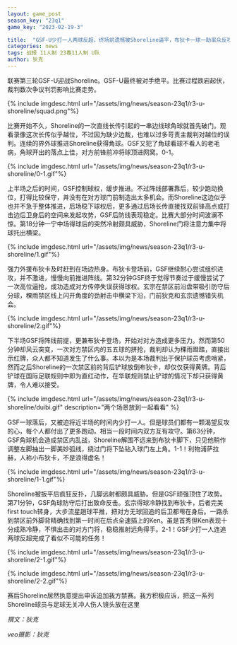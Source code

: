 ```yaml
---
layout: game_post
season_key: "23q1"
game_key: "2023-02-19-3"

title:  "GSF-U少打一人两球反超，终场前遗憾被Shoreline逼平，布狄卡一球一助率众反攻，裁判判罚尺度成迷"
categories: news
tags: 战报 11人制 23春11人制 U队
author: 狄克
---
```


联赛第三轮GSF-U迎战Shoreline。GSF-U最终被对手绝平。比赛过程跌宕起伏，裁判数次争议判罚影响比赛走势。

{% include imgdesc.html url="/assets/img/news/season-23q1/r3-u-shoreline/squad.png"%}

比赛开始不久，Shoreline的一次直线长传引起的一串边线球角球就首先破门。观看录像这次长传似乎越位，不过因为缺少边裁，也难以过多苛责主裁判对越位的误判。连续的界外球推进Shoreline获得角球。GSF又犯了角球看球不看人的老毛病，角球开出的落点上佳，对方前锋前冲将球顶进网窝。0-1。

{% include imgdesc.html url="/assets/img/news/season-23q1/r3-u-shoreline/0-1.gif"%}

上半场之后的时间，GSF控制球权，缓步推进。不过阵线部署靠后，较少跑动换位，打得比较保守，并没有在对方球门前制造出太多机会。而Shoreline这边似乎也并不急于整体推进，后场稳下球权后，更多通过后场长传直接找双前锋高点或打击边后卫身后的空间来发起攻势，GSF后防线表现稳定。比赛大部分时间波澜不惊。第18分钟一宁中场得球后的突然冷射颇具威胁，Shoreline门将注意力集中将球托出横梁。

{% include imgdesc.html url="/assets/img/news/season-23q1/r3-u-shoreline/1.gif"%}

强力外援布狄卡及时赶到在场边热身。布狄卡登场前，GSF继续耐心尝试组织进攻，并不激进，慢慢向前推进阵线。第32分钟GSF终于觉得节奏过于缓慢尝试了一次高位逼抢，成功造成对方传停失误获得球权。玄宗在禁区前沿盘带吸引防守后分球，稞雨禁区线上闪开角度的劲射击中横梁下沿，门前狄克和玄宗遗憾错失机会。

{% include imgdesc.html url="/assets/img/news/season-23q1/r3-u-shoreline/2.gif"%}

下半场GSF将阵线前提，更兼布狄卡登场，开始对对方造成更多压力。然而第50分钟却风云突变，一次对方禁区内的五五球的拼抢，裁判却认为稞雨蹬踏，直接出示红牌，众人都不知道发生了什么事。本以为是本场裁判出于保护球员考虑哨紧，然而之后Shoreline的一次禁区前的背后铲球放倒布狄卡，却仅仅获得黄牌。背后铲球在国际足联规则中即为直红动作，在华联规则禁止铲球的情况下却只获得黄牌，令人难以接受。

{% include imgdesc.html url="/assets/img/news/season-23q1/r3-u-shoreline/duibi.gif" description="两个场景放到一起看看" %}

GSF一球落后，又被迫将近半场的时间内少打一人。但是球员们都有一颗渴望反攻的心，每个人都付出了更多跑动。相当一段时间内双方互有攻守。第63分钟，GSF角球机会造成禁区内乱战，Shoreline解围不远来到布狄卡脚下，只见他稍作调整左脚抽出一脚美妙弧线，绕过门将下坠钻入球门左上角。1-1！利物浦萨拉赫，人称小布狄卡，不是浪得虚名！

{% include imgdesc.html url="/assets/img/news/season-23q1/r3-u-shoreline/1-1.gif"%}

Shoreline被扳平后疯狂反扑，几脚远射都颇具威胁。但是GSF顽强顶住了攻势。第71分钟，GSF角球防守后打出致命反击。玄宗得球冷静找到布狄卡，后者完美first touch转身，大步流星趟球平推，把对方无球回追的后卫都甩在身后。一路杀到禁区前外脚背精确找到第一时间在后点全速插上的Ken。虽是首秀但Ken表现十分成熟冷静，不惧出击的对方门将，稳稳推射远角得手。2-1！GSF少打一人连追两球反超完成了看似不可能的任务！

{% include imgdesc.html url="/assets/img/news/season-23q1/r3-u-shoreline/2-1.gif"%}



{% include imgdesc.html url="/assets/img/news/season-23q1/r3-u-shoreline/2-2.gif"%}

赛后Shoreline居然执意提出申诉追加我方禁赛。我方积极应诉，把这一系列Shoreline球员与足球无关冲人伤人镜头放在这里

*撰文：狄克*

*veo摄影：狄克*
